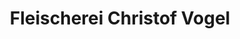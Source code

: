 ---
title: "Fleischerei Christof Vogel"
url: /dipperz/fleischerei-christof-vogel/
shop: Metzgerei
---
